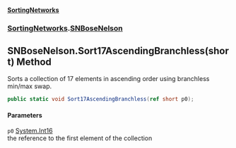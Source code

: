 #### [SortingNetworks](./index.md 'index')
### [SortingNetworks](./SortingNetworks.md 'SortingNetworks').[SNBoseNelson](./SortingNetworks-SNBoseNelson.md 'SortingNetworks.SNBoseNelson')
## SNBoseNelson.Sort17AscendingBranchless(short) Method
Sorts a collection of 17 elements in ascending order using branchless min/max swap.  
```csharp
public static void Sort17AscendingBranchless(ref short p0);
```
#### Parameters
<a name='SortingNetworks-SNBoseNelson-Sort17AscendingBranchless(short)-p0'></a>
`p0` [System.Int16](https://docs.microsoft.com/en-us/dotnet/api/System.Int16 'System.Int16')  
the reference to the first element of the collection  
  
